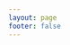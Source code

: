 ```yaml
---
layout: page
footer: false
---
```

<ApiReference url="https://api.sigma.video/api/transcode/api-docs-json"/>
